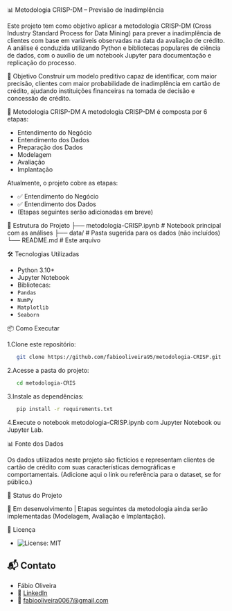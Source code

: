 📊 Metodologia CRISP-DM – Previsão de Inadimplência

Este projeto tem como objetivo aplicar a metodologia CRISP-DM (Cross Industry Standard Process for Data Mining) para prever a inadimplência de clientes com base em variáveis observadas na data da avaliação de crédito.
A análise é conduzida utilizando Python e bibliotecas populares de ciência de dados, com o auxílio de um notebook Jupyter para documentação e replicação do processo.

🚀 Objetivo
Construir um modelo preditivo capaz de identificar, com maior precisão, clientes com maior probabilidade de inadimplência em cartão de crédito, ajudando instituições financeiras na tomada de decisão e concessão de crédito.

🧠 Metodologia CRISP-DM
A metodologia CRISP-DM é composta por 6 etapas:

* Entendimento do Negócio
* Entendimento dos Dados
* Preparação dos Dados
* Modelagem
* Avaliação
* Implantação

Atualmente, o projeto cobre as etapas:
* ✅ Entendimento do Negócio
* ✅ Entendimento dos Dados
* (Etapas seguintes serão adicionadas em breve)

📁 Estrutura do Projeto
├── metodologia-CRISP.ipynb   # Notebook principal com as análises
├── data/                     # Pasta sugerida para os dados (não incluídos)
└── README.md                 # Este arquivo

🛠️ Tecnologias Utilizadas
* Python 3.10+
* Jupyter Notebook
* Bibliotecas:
* ``Pandas``
* ``NumPy``
* ``Matplotlib``
* ``Seaborn``

📦 Como Executar

1.Clone este repositório:
```bash
   git clone https://github.com/fabiooliveira95/metodologia-CRISP.git
```
2.Acesse a pasta do projeto:
```bash
   cd metodologia-CRIS
```
3.Instale as dependências:
```bash
   pip install -r requirements.txt
```
4.Execute o notebook metodologia-CRISP.ipynb com Jupyter Notebook ou Jupyter Lab.

📊 Fonte dos Dados

Os dados utilizados neste projeto são fictícios e representam clientes de cartão de crédito com suas características demográficas e comportamentais.
(Adicione aqui o link ou referência para o dataset, se for público.)

📌 Status do Projeto

🚧 Em desenvolvimento | Etapas seguintes da metodologia ainda serão implementadas (Modelagem, Avaliação e Implantação).

📄 Licença

* ![License: MIT](https://img.shields.io/badge/License-MIT-yellow.svg)

## 📬 Contato

* Fábio Oliveira
* 🔗 [LinkedIn](https://www.linkedin.com/in/fabio-oliveira-araujo-cientista/)
* 📧 fabiooliveira0067@gmail.com
